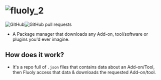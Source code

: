 # ![fluoly_2](https://user-images.githubusercontent.com/61835816/135640007-856a0fb9-e0dc-4761-8a69-44eb92911e0d.png)
![GitHub](https://img.shields.io/github/license/retr0cube/fluoly?label=License&color=blue&style=flat-square)![GitHub pull requests](https://img.shields.io/github/issues-pr/retr0cube/fluoly?label=Pull%20Requests&style=flat-square)
- A Package manager that downloads any Add-on, tool/software or plugins you'd ever imagine.
## How does it work?
- It's a repo full of `.json` files that contains data about an Add-on/Tool, then Fluoly access that data & downloads the requested Add-on/tool.



